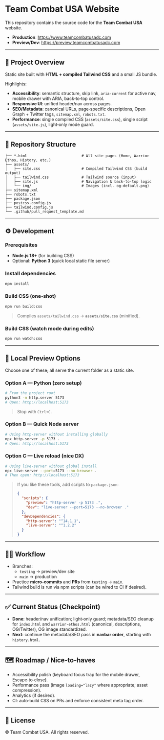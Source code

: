 # Team Combat USA Website

This repository contains the source code for the **Team Combat USA** website.

- **Production**: https://www.teamcombatusadc.com  
- **Preview/Dev**: https://preview.teamcombatusadc.com

---

## 🚀 Project Overview

Static site built with **HTML + compiled Tailwind CSS** and a small JS bundle.

Highlights:
- **Accessibility**: semantic structure, skip link, `aria-current` for active nav, mobile drawer with ARIA, back‑to‑top control.
- **Responsive UI**: unified header/nav across pages.
- **SEO/Metadata**: canonical URLs, page‑specific descriptions, Open Graph + Twitter tags, `sitemap.xml`, `robots.txt`.
- **Performance**: single compiled CSS (`assets/site.css`), single script (`assets/site.js`), light‑only mode guard.

---

## 📂 Repository Structure

```
├── *.html                         # All site pages (Home, Warrior Ethos, History, etc.)
├── assets/
│   ├── site.css                   # Compiled Tailwind CSS (build output)
│   ├── tailwind.css               # Tailwind source (input)
│   ├── site.js                    # Navigation & back‑to‑top logic
│   └── img/                       # Images (incl. og-default.png)
├── sitemap.xml
├── robots.txt
├── package.json
├── postcss.config.js
├── tailwind.config.js
└── .github/pull_request_template.md
```

---

## ⚙️ Development

### Prerequisites
- **Node.js 18+** (for building CSS)
- Optional: **Python 3** (quick local static file server)

### Install dependencies
```bash
npm install
```

### Build CSS (one‑shot)
```bash
npm run build:css
```
> Compiles `assets/tailwind.css` → **`assets/site.css`** (minified).

### Build CSS (watch mode during edits)
```bash
npm run watch:css
```

---

## 👀 Local Preview Options

Choose one of these; all serve the current folder as a static site.

### Option A — Python (zero setup)
```bash
# From the project root
python3 -m http.server 5173
# Open: http://localhost:5173
```
> Stop with `Ctrl+C`.

### Option B — Quick Node server
```bash
# Using http-server without installing globally
npx http-server -p 5173 .
# Open: http://localhost:5173
```

### Option C — Live reload (nice DX)
```bash
# Using live-server without global install
npx live-server --port=5173 --no-browser .
# Then open: http://localhost:5173
```
> If you like these tools, add scripts to `package.json`:
>
> ```json
> {
>   "scripts": {
>     "preview": "http-server -p 5173 .",
>     "dev": "live-server --port=5173 --no-browser ."
>   },
>   "devDependencies": {
>     "http-server": "^14.1.1",
>     "live-server": "^1.2.2"
>   }
> }
> ```

---

## 🧑‍💻 Workflow

- Branches:
  - `testing` → preview/dev site
  - `main` → production
- Practice **micro‑commits** and **PRs** from `testing` → `main`.
- Tailwind build is run via npm scripts (can be wired to CI if desired).

---

## ✅ Current Status (Checkpoint)

- **Done**: header/nav unification; light‑only guard; metadata/SEO cleanup for `index.html` and `warrior-ethos.html` (canonical, descriptions, OG/Twitter), OG image standardized.
- **Next**: continue the metadata/SEO pass in **navbar order**, starting with `history.html`.

---

## 🗺️ Roadmap / Nice‑to‑haves

- Accessibility polish (keyboard focus trap for the mobile drawer, Escape‑to‑close).
- Performance pass (image `loading="lazy"` where appropriate; asset compression).
- Analytics (if desired).
- CI: auto‑build CSS on PRs and enforce consistent meta tag order.

---

## 📜 License

© Team Combat USA. All rights reserved.
